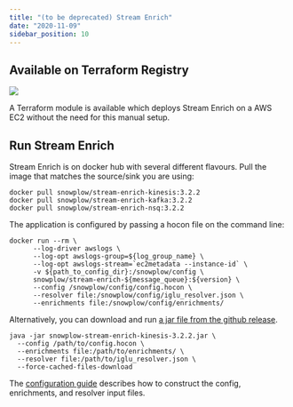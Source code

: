 ```yaml
---
title: "(to be deprecated) Stream Enrich"
date: "2020-11-09"
sidebar_position: 10
---
```


## Available on Terraform Registry[](/docs/pipeline-components-and-applications/stream-collector/setup/#available-on-terraform-registry)

[![](https://img.shields.io/static/v1?label=Terraform&message=Registry&color=7B42BC&logo=terraform)](https://registry.terraform.io/modules/snowplow-devops/iglu-server-ec2/aws/latest)

A Terraform module is available which deploys Stream Enrich on a AWS EC2 without the need for this manual setup.

## Run Stream Enrich[](/docs/pipeline-components-and-applications/stream-collector/setup/#run-the-collector)

Stream Enrich is on docker hub with several different flavours. Pull the image that matches the source/sink you are using:

```
docker pull snowplow/stream-enrich-kinesis:3.2.2
docker pull snowplow/stream-enrich-kafka:3.2.2
docker pull snowplow/stream-enrich-nsq:3.2.2
```

The application is configured by passing a hocon file on the command line:

```
docker run --rm \
      --log-driver awslogs \
      --log-opt awslogs-group=${log_group_name} \
      --log-opt awslogs-stream=`ec2metadata --instance-id` \
      -v ${path_to_config_dir}:/snowplow/config \
      snowplow/stream-enrich-${message_queue}:${version} \
      --config /snowplow/config/config.hocon \
      --resolver file:/snowplow/config/iglu_resolver.json \
      --enrichments file:/snowplow/config/enrichments/
```

Alternatively, you can download and run [a jar file from the github release](https://github.com/snowplow/enrich/releases).

```
java -jar snowplow-stream-enrich-kinesis-3.2.2.jar \
  --config /path/to/config.hocon \
  --enrichments file:/path/to/enrichments/ \
  --resolver file:/path/to/iglu_resolver.json \
  --force-cached-files-download
```

The [configuration guide](/docs/pipeline-components-and-applications/enrichment-components/stream-enrich/configure-stream-enrich/) describes how to construct the config, enrichments, and resolver input files.[](https://github.com/snowplow/snowplow/wiki/_Footer/_edit)
